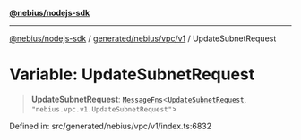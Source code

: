 [**@nebius/nodejs-sdk**](../../../../../README.md)

***

[@nebius/nodejs-sdk](../../../../../README.md) / [generated/nebius/vpc/v1](../README.md) / UpdateSubnetRequest

# Variable: UpdateSubnetRequest

> **UpdateSubnetRequest**: [`MessageFns`](../../../../../runtime/protos/core/interfaces/MessageFns.md)\<[`UpdateSubnetRequest`](../interfaces/UpdateSubnetRequest.md), `"nebius.vpc.v1.UpdateSubnetRequest"`\>

Defined in: src/generated/nebius/vpc/v1/index.ts:6832
